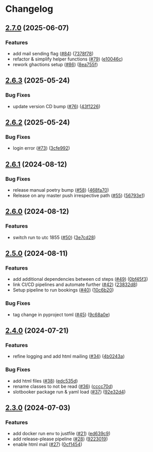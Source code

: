 # Changelog

## [2.7.0](https://github.com/seblum/octiv-booker/compare/v2.6.3...v2.7.0) (2025-06-07)


### Features

* add mail sending flag ([#84](https://github.com/seblum/octiv-booker/issues/84)) ([7378f78](https://github.com/seblum/octiv-booker/commit/7378f78983a69f83bdf28335396597491ce48f43))
* refactor & simplify helper functions ([#79](https://github.com/seblum/octiv-booker/issues/79)) ([e10046c](https://github.com/seblum/octiv-booker/commit/e10046c849cfaa038a15b505fc38267dc8a4180a))
* rework ghactions setup ([#86](https://github.com/seblum/octiv-booker/issues/86)) ([8ea755f](https://github.com/seblum/octiv-booker/commit/8ea755f751fff51f9061c677e578ab05b0cd9e45))

## [2.6.3](https://github.com/seblum/octiv-booker/compare/v2.6.2...v2.6.3) (2025-05-24)


### Bug Fixes

* update version CD bump ([#76](https://github.com/seblum/octiv-booker/issues/76)) ([43f1226](https://github.com/seblum/octiv-booker/commit/43f1226c08467375d22efa8eea94a6395af6ee9c))

## [2.6.2](https://github.com/seblum/octiv-booker/compare/v2.6.1...v2.6.2) (2025-05-24)


### Bug Fixes

* login error ([#73](https://github.com/seblum/octiv-booker/issues/73)) ([3cfe992](https://github.com/seblum/octiv-booker/commit/3cfe992b02b054eca36fdc426e84db1f3d4702b4))

## [2.6.1](https://github.com/seblum/octiv-booker/compare/v2.6.0...v2.6.1) (2024-08-12)


### Bug Fixes

* release manual poetry bump ([#58](https://github.com/seblum/octiv-booker/issues/58)) ([468fa70](https://github.com/seblum/octiv-booker/commit/468fa70f1e2105d6d70c98f5e838cd2f80567379))
* Release on any master push irrespective path ([#55](https://github.com/seblum/octiv-booker/issues/55)) ([56793e1](https://github.com/seblum/octiv-booker/commit/56793e15d2756850dcf18e2355007e9c8f2f9ac7))

## [2.6.0](https://github.com/seblum/octiv-booker/compare/v2.5.0...v2.6.0) (2024-08-12)


### Features

* switch run to utc 1855 ([#50](https://github.com/seblum/octiv-booker/issues/50)) ([3e7cd28](https://github.com/seblum/octiv-booker/commit/3e7cd2826eadeefba5887dcf67edc0481c9f847c))

## [2.5.0](https://github.com/seblum/octiv-booker/compare/v2.4.0...v2.5.0) (2024-08-11)


### Features

* add additional dependencies between cd steps ([#49](https://github.com/seblum/octiv-booker/issues/49)) ([0bf45f3](https://github.com/seblum/octiv-booker/commit/0bf45f3c266db14b64be5cb7d10708df32182cac))
* link CI/CD pipelines and automate further ([#42](https://github.com/seblum/octiv-booker/issues/42)) ([23832d8](https://github.com/seblum/octiv-booker/commit/23832d8a0a830791079eba4174fe53b45566abf4))
* Setup pipeline to run bookings ([#40](https://github.com/seblum/octiv-booker/issues/40)) ([10c6b20](https://github.com/seblum/octiv-booker/commit/10c6b200057e269ebbd11ae3258070f4946db95e))


### Bug Fixes

* tag change in pyproject toml ([#45](https://github.com/seblum/octiv-booker/issues/45)) ([9c68a0e](https://github.com/seblum/octiv-booker/commit/9c68a0e6c056e4d95e7d273375b1f80b3252b19d))

## [2.4.0](https://github.com/seblum/octiv-booker/compare/v2.3.0...v2.4.0) (2024-07-21)


### Features

* refine logging and add html mailing ([#34](https://github.com/seblum/octiv-booker/issues/34)) ([4b0243a](https://github.com/seblum/octiv-booker/commit/4b0243a0fabab0fb2391eb2c1c22abf002686add))


### Bug Fixes

* add html files ([#38](https://github.com/seblum/octiv-booker/issues/38)) ([edc535d](https://github.com/seblum/octiv-booker/commit/edc535d3459f5e7c781b01da5d042aa187a64a58))
* rename classes to not be read ([#36](https://github.com/seblum/octiv-booker/issues/36)) ([cccc70d](https://github.com/seblum/octiv-booker/commit/cccc70d6b780e02b82f1cb80a074e66f9300b4d3))
* slotbooker package run & yaml load ([#37](https://github.com/seblum/octiv-booker/issues/37)) ([92e32d4](https://github.com/seblum/octiv-booker/commit/92e32d41041f3e094b16239a6eb303e8bb1e16bb))

## [2.3.0](https://github.com/seblum/octiv-booker/compare/v2.2.3...v2.3.0) (2024-07-03)


### Features

* add docker run env to justfile ([#21](https://github.com/seblum/octiv-booker/issues/21)) ([ed639c9](https://github.com/seblum/octiv-booker/commit/ed639c9cb53d19d955dc32a68a82781e423f6609))
* add release-please pipeline ([#28](https://github.com/seblum/octiv-booker/issues/28)) ([9223019](https://github.com/seblum/octiv-booker/commit/922301924c64c77462cd14e919ed4c0277434d6e))
* enable html mail ([#27](https://github.com/seblum/octiv-booker/issues/27)) ([0cf1454](https://github.com/seblum/octiv-booker/commit/0cf14548ab303f0d7851a83ee4bb53d59429513b))
